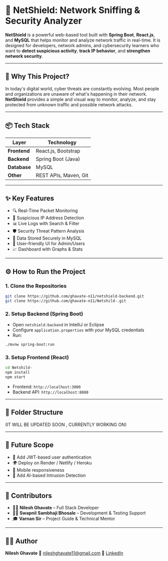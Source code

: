 # 🚨 NetShield: Network Sniffing & Security Analyzer

**NetShield** is a powerful web-based tool built with **Spring Boot**, **React.js**, and **MySQL** that helps monitor and analyze network traffic in real-time. It is designed for developers, network admins, and cybersecurity learners who want to **detect suspicious activity**, **track IP behavior**, and **strengthen network security**.

---

## 🧠 Why This Project?

In today's digital world, cyber threats are constantly evolving. Most people and organizations are unaware of what's happening in their network. **NetShield** provides a simple and visual way to monitor, analyze, and stay protected from unknown traffic and possible network attacks.

---

## 📦 Tech Stack

| Layer        | Technology                |
|--------------|----------------------------|
| **Frontend** | React.js, Bootstrap        |
| **Backend**  | Spring Boot (Java)         |
| **Database** | MySQL                      |
| **Other**    | REST APIs, Maven, Git      |

---

## ✨ Key Features

- 🔍 Real-Time Packet Monitoring
- 🚨 Suspicious IP Address Detection
- 📊 Live Logs with Search & Filter
- 🛡️ Security Threat Pattern Analysis
- 💾 Data Stored Securely in MySQL
- 👤 User-friendly UI for Admin/Users
- 📈 Dashboard with Graphs & Stats

---

## ⚙️ How to Run the Project

### 1. Clone the Repositories
```bash
git clone https://github.com/ghavate-n11/netshield-backend.git
git clone https://github.com/ghavate-n11/Netshild-.git
````

### 2. Setup Backend (Spring Boot)

* Open `netshield-backend` in IntelliJ or Eclipse
* Configure `application.properties` with your MySQL credentials
* Run:

```bash
./mvnw spring-boot:run
```

### 3. Setup Frontend (React)

```bash
cd Netshild-
npm install
npm start
```

* Frontend: `http://localhost:3000`
* Backend API: `http://localhost:8080`

---

## 📁 Folder Structure

(IT WILL BE UPDATED SOON , CURRENTLY WORKING ON)

---

## 🚀 Future Scope

* 🔐 Add JWT-based user authentication
* 🌍 Deploy on Render / Netlify / Heroku
* 📱 Mobile responsiveness
* 🧠 Add AI-based Intrusion Detection

---

## 🤝 Contributors

* 👨‍💻 **Nilesh Ghavate** – Full Stack Developer
* 👨‍💻 **Swapnil Sambhaji Bhosale** – Development & Testing Support
* 🎓 **Varnan Sir** – Project Guide & Technical Mentor

---

## 🙋‍♂️ Author

**Nilesh Ghavate**
📧 [nileshghavate11@gmail.com](mailto:nileshghavate11@gmail.com)
🔗 [LinkedIn](https://linkedin.com/in/nileshghavate-203b27251)
